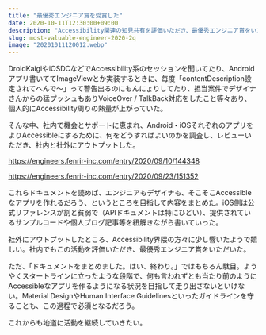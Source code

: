 ```yaml
---
title: "最優秀エンジニア賞を受賞した"
date: 2020-10-11T12:30:00+09:00
description: "Accessibility関連の知見共有を評価いただき、最優秀エンジニア賞をいただいたので、ログを残す。"
slug: most-valuable-engineer-2020-2q
image: "20201011120012.webp"
---
```


DroidKaigiやiOSDCなどでAccessibility系のセッションを聞いてたり、Androidアプリ書いててImageViewとか実装するときに、毎度「contentDescription設定されてへんで〜」って警告出るのにもんにょりしてたり、担当案件でデザイナさんからの猛プッシュもありVoiceOver / TalkBack対応をしたこと等々あり、個人的にAccessibility周りの熱量が上がっていた。

そんな中、社内で機会とサポートに恵まれ、Android・iOSそれぞれのアプリをよりAccessibleにするために、何をどうすればよいのかを調査し、レビューいただき、社内と社外にアウトプットした。

https://engineers.fenrir-inc.com/entry/2020/09/10/144348

https://engineers.fenrir-inc.com/entry/2020/09/23/151352

これらドキュメントを読めば、エンジニアもデザイナも、そこそこAccessibleなアプリを作れるだろう、というところを目指して内容をまとめた。iOS側は公式リファレンスが割と貧弱で（APIドキュメントは特にひどい）、提供されているサンプルコードや個人ブログ記事等を紐解きながら書いていった。

社外にアウトプットしたところ、Accessibility界隈の方々に少し響いたようで嬉しい。社内でもこの活動を評価いただき、最優秀エンジニア賞をいただいた。

ただ、「ドキュメントをまとめました。はい、終わり。」ではもちろん駄目。ようやくスタートラインに立ったような段階で、何も言われずとも当たり前のようにAccessibleなアプリを作るようになる状況を目指して走り出さないといけない。Material DesignやHuman Interface Guidelinesといったガイドラインを守ることも、この過程で必須となるだろう。

これからも地道に活動を継続していきたい。

